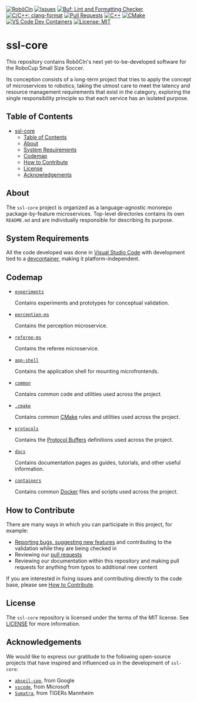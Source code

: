 [![RobôCIn](https://img.shields.io/badge/🇧🇷-RobôCIn-009B3A)](https://robocin.com.br)
[![Issues](https://img.shields.io/github/issues/robocin/ssl-core)](https://github.com/robocin/ssl-core/issues)
[![Buf: Lint and Formatting Checker](https://github.com/robocin/ssl-core/actions/workflows/buf-lint-and-formatting-checker.yaml/badge.svg?branch=main)](https://github.com/robocin/ssl-core/actions/workflows/buf-lint-and-formatting-checker.yaml?query=branch%3Amain)
[![C/C++: clang-format](https://github.com/robocin/ssl-core/actions/workflows/cpp-clang-format.yaml/badge.svg?branch=main)](https://github.com/robocin/ssl-core/actions/workflows/cpp-clang-format.yaml?query=branch%3Amain)
[![Pull Requests](https://img.shields.io/github/issues-pr/robocin/ssl-core)](https://github.com/robocin/ssl-core/pulls)
[![C++](https://img.shields.io/badge/C%2B%2B-23%2B-darkblue.svg)](https://en.cppreference.com/w/cpp/23)
[![CMake](https://img.shields.io/badge/CMake-3.29%2B-blue.svg)](https://cmake.org/cmake/help/latest/release/3.29.html)
[![VS Code Dev Containers](https://img.shields.io/static/v1?label=VS+Code&message=Dev+Containers&logo=visualstudiocode&color=007ACC&labelColor=2C2C32&logoColor=007ACC)](https://code.visualstudio.com/docs/devcontainers/containers)
[![License: MIT](https://img.shields.io/badge/License-MIT-orange.svg)](LICENSE)

# ssl-core

This repository contains RobôCIn's next yet-to-be-developed software for the RoboCup Small Size Soccer.

Its conception consists of a long-term project that tries to apply the concept of microservices to robotics, taking the utmost care to meet the latency and resource management requirements that exist in the category, exploring the single responsibility principle so that each service has an isolated purpose.

## Table of Contents

- [ssl-core](#ssl-core)
  - [Table of Contents](#table-of-contents)
  - [About](#about)
  - [System Requirements](#system-requirements)
  - [Codemap](#codemap)
  - [How to Contribute](#how-to-contribute)
  - [License](#license)
  - [Acknowledgements](#acknowledgements)

## About

The `ssl-core` project is organized as a language-agnostic monorepo package-by-feature microservices. Top-level directories contains its own `README.md` and are individually responsible for describing its purpose.

## System Requirements

All the code developed was done in [Visual Studio Code](https://code.visualstudio.com) with development tied to a [devcontainer](https://code.visualstudio.com/docs/devcontainers/containers), making it platform-independent.

## Codemap

* [`experiments`](experiments/README.md)

  Contains experiments and prototypes for conceptual validation.

* [`perception-ms`](perception-ms/README.md)

  Contains the perception microservice.

* [`referee-ms`](referee-ms/README.md)

  Contains the referee microservice.

* [`app-shell`](app-shell/README.md)

  Contains the application shell for mounting microfrontends.

* [`common`](common/README.md)

  Contains common code and utilities used across the project.

* [`.cmake`](.cmake/README.md)

  Contains common [CMake](https://cmake.org) rules and utilities used across the project.

* [`protocols`](protocols/README.md)

  Contains the [Protocol Buffers](https://developers.google.com/protocol-buffers) definitions used across the project.

* [`docs`](docs/README.md)

  Contains documentation pages as guides, tutorials, and other useful information.

* [`containers`](containers/README.md)

  Contains common [Docker](https://www.docker.com) files and scripts used across the project.

## How to Contribute

There are many ways in which you can participate in this project, for example:

* [Reporting bugs, suggesting new features](https://github.com/robocin/ssl-core/issues) and contributing to the validation while they are being checked in
* Reviewing our [pull requests](https://github.com/robocin/ssl-core/pulls)
* Reviewing our documentation within this repository and making pull requests for anything from typos to additional new content

If you are interested in fixing issues and contributing directly to the code base,
please see [How to Contribute](docs/how-to-contribute.md).

## License

The `ssl-core` repository is licensed under the terms of the MIT license. See [LICENSE](LICENSE) for more information.

## Acknowledgements

We would like to express our gratitude to the following open-source projects that have inspired and influenced us in the development of `ssl-core`:

* [`abseil-cpp`](https://github.com/abseil/abseil-cpp), from Google
* [`vscode`](https://github.com/microsoft/vscode), from Microsoft
* [`Sumatra`](https://github.com/TIGERs-Mannheim/Sumatra), from TIGERs Mannheim
